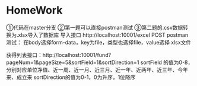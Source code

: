 # HomeWork
①代码在master分支
②第一题可以直接postman测试
③第二题的.csv数据转换为.xlsx导入了数据库
导入接口  http://localhost:10001/excel   POST
postman测试： 在body选择form-data，key为file，类型也选择file，value选择 xlsx文件

获得列表接口：http://localhost:10001/fund?pageNum=1&pageSize=5&sortField=1&sortDirection=1
sortField 的值为0-8，分别对应单位净值、近一周、近一月、近三月、近一年、近两年、近三年、今年来、成立来
sortDirection的值为0-1，0为升序，1位降序
